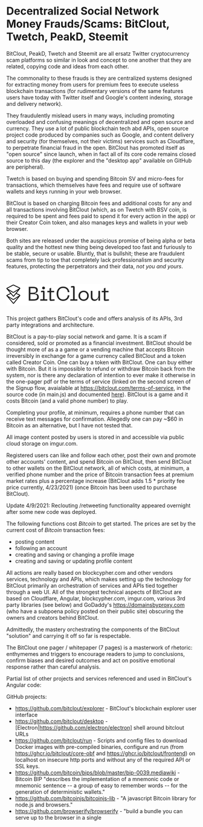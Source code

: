 # Decentralized Social Network Money Frauds/Scams: BitClout, Twetch, PeakD, Steemit

BitClout, PeakD, Twetch and Steemit are all ersatz Twitter cryptocurrency scam platforms so similar in look and concept to one another that they are related, copying code and ideas from each other.

The commonality to these frauds is they are centralized systems designed for extracting money from users for premium fees to execute useless blockchain transactions (for rudimentary versions of the same features users have today with Twitter itself and Google's content indexing, storage and delivery network).

They fraudulently mislead users in many ways, including promoting overloaded and confusing meanings of decentralized and open source and currency. They use a lot of public blockchain tech abd APIs, open source project code produced by companies such as Google, and content delivery and security (for themselves, not their victims) services such as Cloudflare, to perpetrate financial fraud in the open.  BitClout has promoted itself as "open source" since launch, when in fact all of its core code remains closed source to this day (the explorer and the "desktop app" available on GitHub are peripheral).

Twetch is based on buying and spending Bitcoin SV and micro-fees for transactions, which themselves have fees and require use of software wallets and keys running in your web browser.

BitClout is based on charging Bitcoin fees and additional costs for any and all transactions involving BitClout (which, as on Twetch with BSV coin, is required to be spent and fees paid to spend it for every action in the app) or their Creator Coin token, and also manages keys and wallets in your web browser.

Both sites are released under the auspicious promise of being alpha or beta quality and the hottest new thing being developed too fast and furiously to be stable, secure or usable.  Bluntly, that is bullshit; these are fraudulent scams from tip to toe that completely lack professionalism and security features, protecting the perpetrators and their data, *not you and yours*.

# ![$BitClout](src/assets/img/camelcase_logo.svg)
This project gathers BitClout's code and offers analysis of its APIs, 3rd party integrations and architecture.

BitClout is a pay-to-play social network and game. It is a scam if considered, sold or promoted as a financial investment.  BitClout should be thought more of as a a game or a vending machine that accepts Bitcoin irreversibly in exchange for a game currency called BitClout and a token called Creator Coin.  One can buy a token with BitClout.  One can buy either with Bitcoin.  But it is impossible to refund or withdraw Bitcoin back from the system, nor is there any declaration of intention to ever make it otherwise in the one-pager pdf or the terms of service (linked on the second screen of the Signup flow, avaialable at https://bitclout.com/terms-of-service, in the source code (in main.js) and documented [here](docs/bitclout-terms-of-service-extract.md)).  BitClout is a game and it costs Bitcoin (and a valid phone number) to play.

Completing your profile, at minimum, requires a phone number that can receive text messages for confirmation. Allegedly one can pay ~$60 in Bitcoin as an alternative, but I have not tested that.

All image content posted by users is stored in and accessible via public cloud storage on imgur.com.

Registered users can like and follow each other, post their own and promote other accounts' content, and spend Bitcoin on BitClout, then send BitClout to other wallets on the BitClout network, all of which costs, at minimum, a verified phone number and the price of Bitcoin transaction fees at premium market rates plus a percentage increase (BitClout adds 1.5 * priority fee price currently, 4/23/2021) (once Bitcoin has been used to purchase BitClout).  

Update 4/9/2021: Reclouting /retweeting functionality appeared overnight after some new code was deployed.

The following functions cost *Bitcoin* to get started. The prices are set by the current cost of *Bitcoin* transaction fees:
- posting content
- following an account
- creating and saving or changing a profile image
- creating and saving or updating profile content

All actions are really based on blockcypher.com and other vendors services, technology and APIs, which makes setting up the technology for BitClout primarily an orchestration of services and APIs tied together through a web UI.  All of the strongest technical aspects of BitClout are based on Cloudflare, Angular, blockcypher.com, imgur.com, various 3rd party libraries (see below) and GoDaddy's https://domainsbyproxy.com (who have a subpoena policy posted on their public site) obscuring the owners and creators behind BitClout.

Admittedly, the mastery orchestrating the components of the BitClout "solution" and carrying it off so far is respectable.  

The BitClout one pager / whitepaper (7 pages) is a masterwork of rhetoric: enthymemes and triggers to encourage readers to jump to conclusions, confirm biases and desired outcomes and act on positive emotional response rather than careful analysis.

Partial list of other projects and services referenced and used in BitClout's Angular code:

GitHub projects:
- https://github.com/bitclout/explorer - BitClout's blockchain explorer user interface
- https://github.com/bitclout/desktop - [Electron|https://github.com/electron/electron] shell around bitclout URLs
- https://github.com/bitclout/run - Scripts and config files to download Docker images with pre-compiled binaries, configure and run (from https://ghcr.io/bitclout/core-obf and https://ghcr.io/bitclout/frontend) on localhost on insecure http ports and without any of the required API or SSL keys.
- https://github.com/bitcoin/bips/blob/master/bip-0039.mediawiki - Bitcoin BIP "describes the implementation of a mnemonic code or mnemonic sentence -- a group of easy to remember words -- for the generation of deterministic wallets."
- https://github.com/bitcoinjs/bitcoinjs-lib - "A javascript Bitcoin library for node.js and browsers."
- https://github.com/browserify/browserify - "build a bundle you can serve up to the browser in a single <script> tag."
- https://github.com/crypto-browserify/createHmac - "Node style HMACs for use in the browser" (hash-based message authentication codes = HMAC)
- https://github.com/crypto-browserify/browserify-rsa - "RSA private decryption/signing"
- https://github.com/crypto-browserify/crypto-browserify - "A port of node's crypto module to the browser."
- https://github.com/crypto-browserify/parse-asn1 - "utility library for parsing asn1 files for use with browserify-sign."
- https://github.com/crypto-browserify/randombytes - randombytes from Node js for browser apps.
- https://github.com/google/closure-library - "used by many Google web applications, such as Google Search, Gmail, Google Docs, Google+, Google Maps, and others."
- https://github.com/google/libphonenumber - "Google's common Java, C++ and JavaScript library for parsing, formatting, and validating international phone numbers." 
- https://github.com/indutny/bn.js/ - "BigNum in pure javascript"
- https://github.com/indutny/elliptic - "Fast elliptic-curve cryptography in a plain javascript"
- https://github.com/popperjs/popper-core - "Popper will automatically put the tooltip in the right place near the button." (tooltip management)
- https://github.com/sweetalert2/sweetalert2 - "replacement for JavaScript's popup boxes"
- https://github.com/twitter/twemoji - "Twemoji library offers support for 3,304 emojis"

Other products, projects and services used in code and refrenced in code:
- https://amp.bitclout.com - endpoint for gathering analytics about user activity and transactions to send to an Amplitude (https://www.amplitude.com/) account.
- https://api.blockchain.info/mempool/fees - used to obtain premium fees for BitClout transactions
- https://api.blockcypher.com/v1/btc/main/addrs/${e}/full?token=... - see blockcypher public api docs
- https://api.blockcypher.com/v1/btc/test3/addrs/${e}/full?token... - test endpoint for ^
- https://bitcoinfees.earn.com/api/v1/fees/recommended - gets the current price for transaction fees transacted on BitClout.
- https://blockchain.info/ticker - api used to obtain exchange rate of Bitcoin in USD every 1 second in the background.
- https://electrum.org - Bitcoin wallet software mentioned and link in UI
- https://iancoleman.io/bip39/ - menomic code converter for Bitcoin BIP 39 ^
- https://twitter.com/intent/tweet?text= ... - for users to click for "Just setting up my bitclout ..." Tweet
- https://wallet.mycelium.com/ - Bitcoin wallet software mentioned and link in UI
- https://api.imgur.com/3/image/ + 8156989fa971a3b Client-ID (header?) to upload to imgur
- https://i.imgur.com/<name.ext> - images and pics posted by users
- https://fontawesome.com/ - fonts and logos
- https://fonts.gstatic.com/, https://fonts.googleapis.com - fonts

Possible source for BitClout's https://explorer.bitclout.com:
- https://github.com/blockcypher/explorer - BlockCypher's open source blockchain explorer project


TODO - other related sites referenced in code:
- https://api.bitclout.green, https://api.bitclout.blue, https://api.bitclout.navy - different API endpoints.
- megamoons.com - unknown TBD
- https://api.bitpop.dev - protected by CloudFlare, seems to be used for logging activity from the UI (?)
- bitpop.cash - parent domain for potential central organization participants in collecting fees for BitClout transactions.
- bitclout.fun - unknown use/purpose TBD
- bitclout.me - localhost alias

Listing of BitClout's APIs as dervived from main.js: see https://github.com/scottstirling/bitclout/issues/20

BitClout Architecture Overview Diagram

![Bitclout Architecture](docs/diagram/bitclout-arch-diagram-2021-04-08.png)

Related work (began as a Reddit thread in r/Bitclout):
https://www.reddit.com/r/BitClout/comments/mhpwjx/reverse_engineering_bitclout/

Increasing awareness of these scams, selected resources:
## BitClout
- https://www.thedailybeast.com/bitclout-is-the-shady-crypto-start-up-selling-shares-in-celebs
- https://www.techtimes.com/articles/258837/20210407/bitclout-removes-singapore-prime-minister-crypto-platform.htm
- https://finance.yahoo.com/news/controversial-crypto-project-bitclout-faces-233043748.html
- https://youtu.be/NBZ4v2-XynU, https://youtu.be/SsERRF39YiM - Coffeezilla Youtube channel episodes on BitClout
- https://en.wikipedia.org/wiki/BitClout

## PeakD
- https://peakd.com

## Steemit
- https://www.quora.com/Is-Steemit-a-scam

## Twetch 
- https://medium.com/@Austerity_Sucks/i-signed-up-for-bsvs-twetch-social-media-platform-so-you-don-t-have-to-462f0db8b614

## Related scam economy / BitClout ecosystem emerging in regulation vacuum
- https://withdrawbitclout.com/ 
- https://www.giftclout.com/
- https://github.com/BarryMode/awesome-bitclout (list of lists of BitClout related arcana, much of it links to the site itself)
- https://bitswap.network
    - https://bitswap.network/whitepaper (proposes exchanging BitClout for Ethereum via escrow, plus gas fees) 

Other analysis and related info on my Twitter: https://twitter.com/scottmstirling
